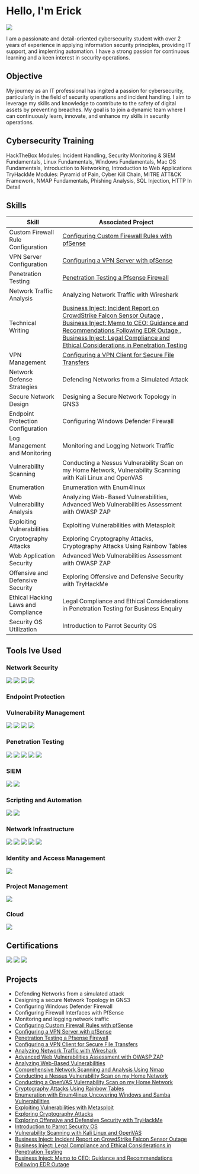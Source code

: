 # Hello, I'm Erick
<a href="www.linkedin.com/in/erickrodriguezz"><img src="https://img.shields.io/badge/-LinkedIn-0072b1?&style=for-the-badge&logo=linkedin&logoColor=white" /></a>


I am a passionate and detail-oriented cybersecurity student with over 2 years of experience in applying information security principles, providing IT support, and implenting automation. I have a strong passion for continuous learning and a keen interest in security operations.

## Objective

My journey as an IT professional has ingited a passion for cybersecurity, particularly in the field of security operations and incident handling. I aim to leverage my skills and knowledge to contribute to the safety of digital assets by preventing breaches. My goal is to join a dynamic team where I can continuously learn, innovate, and enhance my skills in security operations.

## Cybersecurity Training

HackTheBox Modules: Incident Handling, Security Monitoring & SIEM Fundamentals, Linux Fundamentals, Windows Fundamentals, Mac OS Fundamentals, Introduction to Networking, Introduction to Web Applications
TryHackMe Modules: Pyramid of Pain, Cyber Kill Chain, MITRE ATT&CK Framework, NMAP Fundamentals, Phishing Analysis, SQL Injection, HTTP In Detail

## Skills

| Skill                                         | Associated Project         |
|-----------------------------------------------|----------------------------|
| Custom Firewall Rule Configuration	          | <a href="https://github.com/nahitserick/Configuring-Custom-Firewall-Rules-with-pfSense">Configuring Custom Firewall Rules with pfSense</a> |
| VPN Server Configuration | <a href="https://github.com/nahitserick/VPN-Server-Configuration-with-pfSense">Configuring a VPN Server with pfSense</a>|
| Penetration Testing      | <a href="https://github.com/nahitserick/Penetration-Testing-a-pfSense-Firewall/blob/main/README.md">Penetration Testing a Pfsense Firewall</a>|
| Network Traffic Analysis                  | Analyzing Network Traffic with Wireshark|
| Technical Writing                  | <a href="https://github.com/nahitserick/Business-Inject-Incident-Report-on-CrowdStrike-Falcon-Sensor-Outage/blob/main/README.md">Business Inject: Incident Report on CrowdStrike Falcon Sensor Outage</a> , <a href="https://github.com/nahitserick/Business-Inject-Memo-to-CEO-Guidance-and-Recommendations-Following-EDR-Outage/blob/main/README.md">Business Inject: Memo to CEO: Guidance and Recommendations Following EDR Outage , <a href="https://github.com/nahitserick/Legal-Compliance-and-Ethical-Considerations-in-Penetration-Testing/blob/main/README.md">Business Inject: Legal Compliance and Ethical Considerations in Penetration Testing|
| VPN Management	 | <a href="https://github.com/nahitserick/Configuring-a-VPN-Client-for-Secure-File-Transfers/blob/main/README.md">Configuring a VPN Client for Secure File Transfers|
| Network Defense Strategies | Defending Networks from a Simulated Attack|
| Secure Network Design	 | Designing a Secure Network Topology in GNS3|
| Endpoint Protection Configuration	         | Configuring Windows Defender Firewall|
| Log Management and Monitoring	      | Monitoring and Logging Network Traffic|
| Vulnerability Scanning         | Conducting a Nessus Vulnerability Scan on my Home Network, Vulnerability Scanning with Kali Linux and OpenVAS|
| Enumeration      | Enumeration with Enum4linux|
| Web Vulnerability Analysis	                  | Analyzing Web-Based Vulnerabilities, Advanced Web Vulnerabilities Assessment with OWASP ZAP|
| Exploiting Vulnerabilities	 | Exploiting Vulnerabilities with Metasploit|
| Cryptography Attacks		 | Exploring Cryptography Attacks, Cryptography Attacks Using Rainbow Tables|
| Web Application Security		         | Advanced Web Vulnerabilities Assessment with OWASP ZAP|
| Offensive and Defensive Security      | Exploring Offensive and Defensive Security with TryHackMe|
| Ethical Hacking Laws and Compliance	                  | Legal Compliance and Ethical Considerations in Penetration Testing for Business Enquiry|
| Security OS Utilization	 | Introduction to Parrot Security OS|

## Tools Ive Used

### Network Security
<div>
    <img src="https://img.shields.io/badge/-Wireshark-1679A7?&style=for-the-badge&logo=Wireshark&logoColor=white" />
    <img src="https://img.shields.io/badge/-Nmap/Zenmap-007ACC?&style=for-the-badge&logo=Nmap&logoColor=white" />
    <img src="https://img.shields.io/badge/-Tcpdump-4B0082?&style=for-the-badge&logo=Tcpdump&logoColor=white" />
    <img src="https://img.shields.io/badge/-pfSense-009639?&style=for-the-badge&logo=pfSense&logoColor=white" />
</div>

### Endpoint Protection
<div>
</div>

### Vulnerability Management
<div>
    <img src="https://img.shields.io/badge/-Nessus-00CCBB?&style=for-the-badge&logo=Nessus&logoColor=white" />
    <img src="https://img.shields.io/badge/-OpenVAS-6FBA42?&style=for-the-badge&logo=OpenVAS&logoColor=white" />
    <img src="https://img.shields.io/badge/-Infection_Monkey-FF0000?&style=for-the-badge&logoColor=white" />
    <img src="https://img.shields.io/badge/-Greenbone-009639?&style=for-the-badge&logoColor=white" />
</div>

### Penetration Testing
<div>
    <img src="https://img.shields.io/badge/-HackTheBox-9FEF00?&style=for-the-badge&logo=HackTheBox&logoColor=black" />
    <img src="https://img.shields.io/badge/-Kali_Linux-557C94?&style=for-the-badge&logo=Kali%20Linux&logoColor=white" />
    <img src="https://img.shields.io/badge/-Metasploit-007ACC?&style=for-the-badge&logo=Metasploit&logoColor=white" />
    <img src="https://img.shields.io/badge/-OWASP_ZAP-4188D2?&style=for-the-badge&logo=OWASP&logoColor=white" />
    <img src="https://img.shields.io/badge/-Enum4linux-555555?&style=for-the-badge&logo=Linux&logoColor=white" />
</div>

### SIEM
<div>
    <img src="https://img.shields.io/badge/-Splunk-000000?&style=for-the-badge&logo=Splunk&logoColor=white" />
    <img src="https://img.shields.io/badge/-Kiwi_Syslog_Server-4E5B31?&style=for-the-badge&logo=Kiwi&logoColor=white" />
</div>

### Scripting and Automation
<div>
    <img src="https://img.shields.io/badge/-JavaScript-F7DF1E?&style=for-the-badge&logo=JavaScript&logoColor=black" />
    <img src="https://img.shields.io/badge/-PowerShell-5391FE?&style=for-the-badge&logo=PowerShell&logoColor=white" />
</div>

### Network Infrastructure
<div>
    <img src="https://img.shields.io/badge/-Routers-8B0000?&style=for-the-badge&logo=Cisco&logoColor=white" />
    <img src="https://img.shields.io/badge/-Endpoints-FF4500?&style=for-the-badge&logo=Dell&logoColor=white" />
    <img src="https://img.shields.io/badge/-Cabling-228B22?&style=for-the-badge&logo=Network&logoColor=white" />
    <img src="https://img.shields.io/badge/-Cisco_ASA_Firewalls-005073?&style=for-the-badge&logo=Cisco&logoColor=white" />
    <img src="https://img.shields.io/badge/-pfSense_Firewalls-009639?&style=for-the-badge&logo=pfSense&logoColor=white" />
</div>

### Identity and Access Management
<div>
    <img src="https://img.shields.io/badge/-Active_Directory-004A7C?&style=for-the-badge&logo=Microsoft&logoColor=white" />
</div>

### Project Management
<div>
    <img src="https://img.shields.io/badge/-ServiceNow-78A5CE?&style=for-the-badge&logo=ServiceNow&logoColor=white" />
</div>

### Cloud
<div>
    <img src="https://img.shields.io/badge/-AWS-232F3E?&style=for-the-badge&logo=Amazon%20AWS&logoColor=white" />
</div>


## Certifications
<div>
<img src="https://img.shields.io/badge/-Security%2B-FF0000?&style=for-the-badge&logo=CompTIA&logoColor=white" />
<img src="https://img.shields.io/badge/-ITIL%20v4%20Foundations-652D90?&style=for-the-badge&logo=ITIL&logoColor=white" />
<img src="https://img.shields.io/badge/-AWS%20Certified%20Cloud%20Practitioner-232F3E?&style=for-the-badge&logo=Amazon%20AWS&logoColor=white" />

</div>

## Projects
- Defending Networks from a simulated attack
- Designing a secure Network Topology in GNS3
- Configuring Windows Defender Firewall
- Configuring Firewall Interfaces with PfSense
- Monitoring and logging network traffic
- <a href="https://github.com/nahitserick/Configuring-Custom-Firewall-Rules-with-pfSense">Configuring Custom Firewall Rules with pfSense</a>
- <a href="https://github.com/nahitserick/VPN-Server-Configuration-with-pfSense">Configuring a VPN Server with pfSense</a>
- <a href="https://github.com/nahitserick/Penetration-Testing-a-pfSense-Firewall/blob/main/README.md">Penetration Testing a Pfsense Firewall</a>
- <a href="https://github.com/nahitserick/Configuring-a-VPN-Client-for-Secure-File-Transfers/blob/main/README.md">Configuring a VPN Client for Secure File Transfers
- Analyzing Network Traffic with Wireshark
- Advanced Web Vulnerabilities Assessment with OWASP ZAP
- Analyzing Web-Based Vulnerabilities
- Comprehensive Network Scanning and Analysis Using Nmap
- Conducting a Nessus Vulnerability Scan on my Home Network
- Conducting a OpenVAS Vulernability Scan on my Home Network
- Cryptography Attacks Using Rainbow Tables
- Enumeration with Enum4linux Uncovering Windows and Samba Vulnerabilities
- Exploiting Vulnerabilities with Metasploit
- Exploring Cryptography Attacks
- Exploring Offensive and Defensive Security with TryHackMe
- Introduction to Parrot Security OS
- Vulnerability Scanning with Kali Linux and OpenVAS
- <a href="https://github.com/nahitserick/Business-Inject-Incident-Report-on-CrowdStrike-Falcon-Sensor-Outage/blob/main/README.md">Business Inject: Incident Report on CrowdStrike Falcon Sensor Outage</a>
- <a href="https://github.com/nahitserick/Legal-Compliance-and-Ethical-Considerations-in-Penetration-Testing/blob/main/README.md">Business Inject: Legal Compliance and Ethical Considerations in Penetration Testing
- <a href="https://github.com/nahitserick/Business-Inject-Memo-to-CEO-Guidance-and-Recommendations-Following-EDR-Outage/blob/main/README.md">Business Inject: Memo to CEO: Guidance and Recommendations Following EDR Outage
